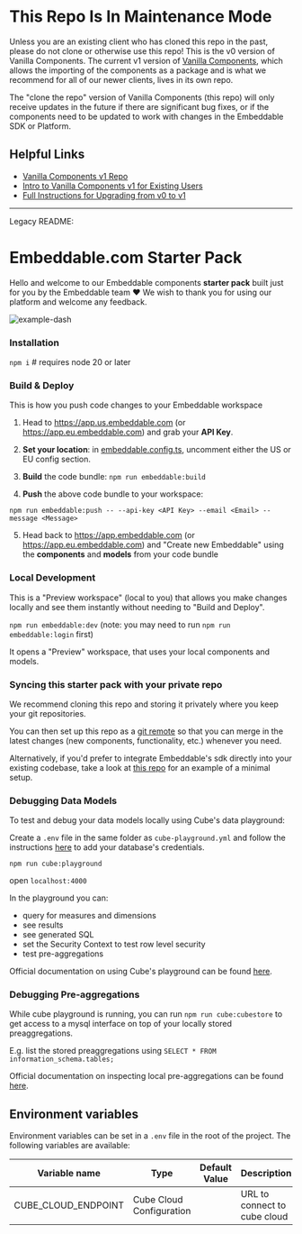 # This Repo Is In Maintenance Mode

Unless you are an existing client who has cloned this repo in the past, please do not clone or otherwise use this repo! This is the v0 version of Vanilla Components. The current v1 version of [Vanilla Components](https://github.com/embeddable-hq/vanilla-components-v1), which allows the importing of the components as a package and is what we recommend for all of our newer clients, lives in its own repo.

The "clone the repo" version of Vanilla Components (this repo) will only receive updates in the future if there are significant bug fixes, or if the components need to be updated to work with changes in the Embeddable SDK or Platform.

## Helpful Links

- [Vanilla Components v1 Repo](https://github.com/embeddable-hq/vanilla-components-v1)
- [Intro to Vanilla Components v1 for Existing Users](https://docs.embeddable.com/development/theme-welcome)
- [Full Instructions for Upgrading from v0 to v1](https://docs.embeddable.com/development/theme-upgrading)

---

Legacy README:

# Embeddable.com Starter Pack

Hello and welcome to our Embeddable components **starter pack** built just for you by the Embeddable team ❤️ We wish to thank you for using our platform and welcome any feedback.

![example-dash](https://github.com/embeddable-hq/vanilla-components/assets/6795003/3f38f938-7848-4e25-8cc0-90160398f0a1)

### Installation

`npm i` # requires node 20 or later

### Build & Deploy

This is how you push code changes to your Embeddable workspace

1.  Head to https://app.us.embeddable.com (or https://app.eu.embeddable.com) and grab your **API Key**.

2.  **Set your location**: in [embeddable.config.ts](./embeddable.config.ts), uncomment either the US or EU config section.

3.  **Build** the code bundle: `npm run embeddable:build`

4.  **Push** the above code bundle to your workspace:

`npm run embeddable:push -- --api-key <API Key> --email <Email> --message <Message>`

5.  Head back to https://app.embeddable.com (or https://app.eu.embeddable.com) and "Create new Embeddable" using the **components** and **models** from your code bundle

### Local Development

This is a "Preview workspace" (local to you) that allows you make changes locally and see them instantly without needing to "Build and Deploy".

`npm run embeddable:dev` (note: you may need to run `npm run embeddable:login` first)

It opens a "Preview" workspace, that uses your local components and models.

### Syncing this starter pack with your private repo

We recommend cloning this repo and storing it privately where you keep your git repositories.

You can then set up this repo as a [git remote](https://git-scm.com/book/en/v2/Git-Basics-Working-with-Remotes) so that you can merge in the latest changes (new components, functionality, etc.) whenever you need.

Alternatively, if you'd prefer to integrate Embeddable's sdk directly into your existing codebase, take a look at [this repo](https://github.com/embeddable-hq/onboarding) for an example of a minimal setup.

### Debugging Data Models

To test and debug your data models locally using Cube's data playground:

Create a `.env` file in the same folder as `cube-playground.yml` and follow the instructions [here](https://cube.dev/docs/product/configuration/data-sources) to add your database's credentials.

`npm run cube:playground`

open `localhost:4000`

In the playground you can:

- query for measures and dimensions
- see results
- see generated SQL
- set the Security Context to test row level security
- test pre-aggregations

Official documentation on using Cube's playground can be found [here](https://cube.dev/docs/product/workspace/playground#running-playground).

### Debugging Pre-aggregations

While cube playground is running, you can run `npm run cube:cubestore` to get access to a mysql interface on top of your locally stored preaggregations.

E.g. list the stored preaggregations using `SELECT * FROM information_schema.tables;`

Official documentation on inspecting local pre-aggregations can be found [here](https://cube.dev/docs/product/caching/using-pre-aggregations#inspecting-pre-aggregations).

## Environment variables

Environment variables can be set in a `.env` file in the root of the project. The following variables are available:

| Variable name       | Type                     | Default Value | Description                  |
| ------------------- | ------------------------ | ------------- | ---------------------------- |
| CUBE_CLOUD_ENDPOINT | Cube Cloud Configuration |               | URL to connect to cube cloud |
